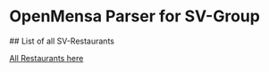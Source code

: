 # OpenMensa Parser for SV-Group

## List of all SV-Restaurants

[All Restaurants here](http://mensa-fhnw.sv-restaurant.ch/de/menuplan/persrest-data.json)

